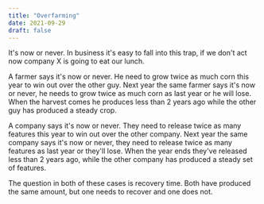 ```yaml
---
title: "Overfarming"
date: 2021-09-29
draft: false
---
```


It's now or never. In business it's easy to fall into this trap, if we don't act now company X is going to eat our lunch.

A farmer says it's now or never. He need to grow twice as much corn this year to win out over the other guy. Next year the same farmer says it's now or never, he needs to grow twice as much corn as last year or he will lose. When the harvest comes he produces less than 2 years ago while the other guy has produced a steady crop.

A company says it's now or never. They need to release twice as many features this year to win out over the other company. Next year the same company says it's now or never, they need to release twice as many features as last year or they'll lose. When the year ends they've released less than 2 years ago, while the other company has produced a steady set of features.

The question in both of these cases is recovery time. Both have produced the same amount, but one needs to recover and one does not.

